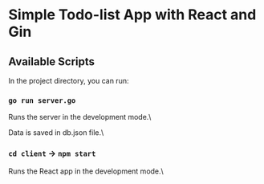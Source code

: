 # Simple Todo-list App with React and Gin 

## Available Scripts

In the project directory, you can run:

### `go run server.go`

Runs the server in the development mode.\

Data is saved in db.json file.\

### `cd client` -> `npm start`

Runs the React app in the development mode.\


